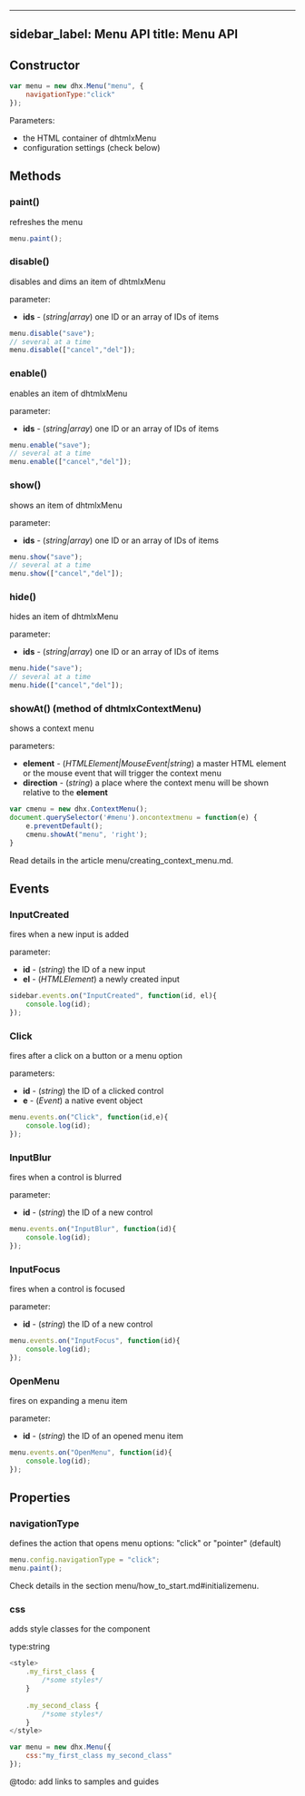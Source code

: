 
---
sidebar_label: Menu API
title: Menu API
---          

Constructor
--------------

~~~js
var menu = new dhx.Menu("menu", {
    navigationType:"click"
});
~~~

Parameters:

- the HTML container of dhtmlxMenu
- configuration settings (check below)

Methods
-----------

### paint()

refreshes the menu

~~~js
menu.paint();
~~~

### disable()

disables and dims an item of dhtmlxMenu

parameter:

- **ids**  - (*string|array*) one ID or an array of IDs of items

~~~js
menu.disable("save");
// several at a time
menu.disable(["cancel","del"]);
~~~
	
### enable()

enables an item of dhtmlxMenu

parameter:

- **ids** - (*string|array*) one ID or an array of IDs of items

~~~js
menu.enable("save");
// several at a time
menu.enable(["cancel","del"]);
~~~

### show()

shows an item of dhtmlxMenu

parameter:

- **ids** - (*string|array*) one ID or an array of IDs of items

~~~js
menu.show("save");
// several at a time
menu.show(["cancel","del"]);
~~~
	
### hide()

hides an item of dhtmlxMenu

parameter:

- **ids** - (*string|array*) one ID or an array of IDs of items

~~~js
menu.hide("save");
// several at a time
menu.hide(["cancel","del"]);
~~~


### showAt() (method of dhtmlxContextMenu)

shows a context menu

parameters:

- **element**  - (*HTMLElement|MouseEvent|string*) a master HTML element or the mouse event that will trigger the context menu
- **direction** - (*string*) a place where the context menu will be shown relative to the **element**

~~~js
var cmenu = new dhx.ContextMenu();
document.querySelector('#menu').oncontextmenu = function(e) {
	e.preventDefault();
    cmenu.showAt("menu", 'right');    
}
~~~

Read details in the article menu/creating_context_menu.md.

Events
-----------

### InputCreated

fires when a new input is added 

parameter:

- **id** - (*string*) the ID of a new input
- **el** -	(*HTMLElement*)	a newly created input

~~~js
sidebar.events.on("InputCreated", function(id, el){
	console.log(id);
});
~~~


### Сlick

fires after a click on a button or a menu option

parameters:

- **id** - (*string*)  the ID of a clicked control
- **e** - (*Event*)  a native event object

~~~js
menu.events.on("Click", function(id,e){
	console.log(id);
});
~~~


### InputBlur

fires when a control is blurred

parameter:

- **id** - (*string*) the ID of a new control

~~~js
menu.events.on("InputBlur", function(id){
	console.log(id);
});
~~~


### InputFocus

fires when a control is focused

parameter:

- **id** - (*string*) the ID of a new control

~~~js
menu.events.on("InputFocus", function(id){
	console.log(id);
});
~~~



### OpenMenu

fires on expanding a menu item

parameter:

- **id** - (*string*)  the ID of an opened menu item

~~~js
menu.events.on("OpenMenu", function(id){
	console.log(id);
});
~~~

Properties
--------------

### navigationType

defines the action that opens menu options: "click" or "pointer" (default)

~~~js
menu.config.navigationType = "click";
menu.paint();
~~~

Check details in the section menu/how_to_start.md#initializemenu.

### css

adds style classes for the component

type:string

~~~js
<style>
    .my_first_class {
        /*some styles*/
    }
 
    .my_second_class {
        /*some styles*/
    }
</style>

var menu = new dhx.Menu({
    css:"my_first_class my_second_class"
});
~~~




@todo:
add links to samples and guides

